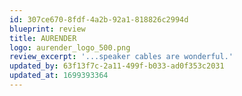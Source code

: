 ```yaml
---
id: 307ce670-8fdf-4a2b-92a1-818826c2994d
blueprint: review
title: AURENDER
logo: aurender_logo_500.png
review_excerpt: '...speaker cables are wonderful.'
updated_by: 63f13f7c-2a11-499f-b033-ad0f353c2031
updated_at: 1699393364
---
```

